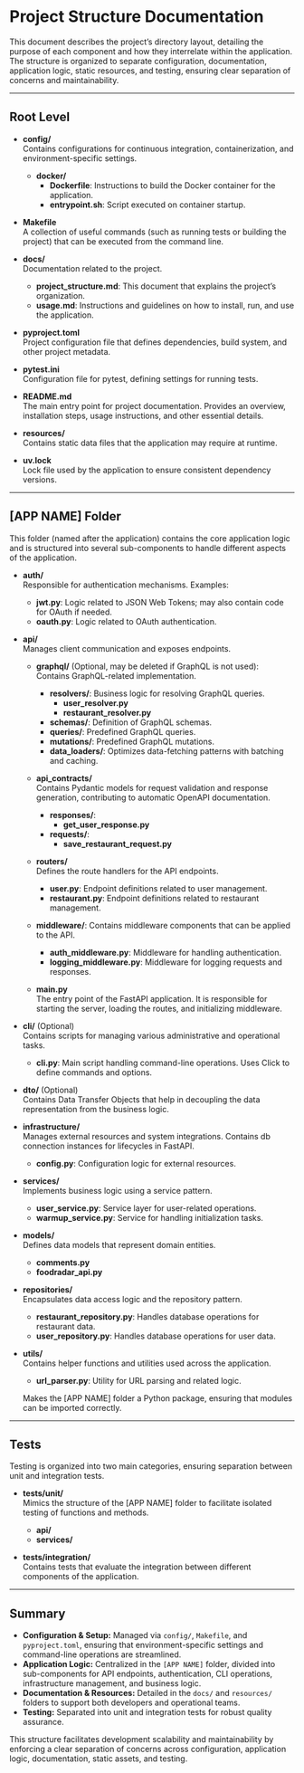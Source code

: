 # Project Structure Documentation

This document describes the project’s directory layout, detailing the purpose of each component and how they interrelate within the application. The structure is organized to separate configuration, documentation, application logic, static resources, and testing, ensuring clear separation of concerns and maintainability.

---

## Root Level

- **config/**  
  Contains configurations for continuous integration, containerization, and environment-specific settings.
  - **docker/**  
    - **Dockerfile**: Instructions to build the Docker container for the application.
    - **entrypoint.sh**: Script executed on container startup.

- **Makefile**  
  A collection of useful commands (such as running tests or building the project) that can be executed from the command line.

- **docs/**  
  Documentation related to the project.
  - **project_structure.md**: This document that explains the project’s organization.
  - **usage.md**: Instructions and guidelines on how to install, run, and use the application.

- **pyproject.toml**  
  Project configuration file that defines dependencies, build system, and other project metadata.

- **pytest.ini**  
  Configuration file for pytest, defining settings for running tests.

- **README.md**  
  The main entry point for project documentation. Provides an overview, installation steps, usage instructions, and other essential details.

- **resources/**  
  Contains static data files that the application may require at runtime.

- **uv.lock**  
  Lock file used by the application to ensure consistent dependency versions.

---

## [APP NAME] Folder

This folder (named after the application) contains the core application logic and is structured into several sub-components to handle different aspects of the application.

- **auth/**  
  Responsible for authentication mechanisms. Examples:
  - **jwt.py**: Logic related to JSON Web Tokens; may also contain code for OAuth if needed.
  - **oauth.py**: Logic related to OAuth authentication.

- **api/**  
  Manages client communication and exposes endpoints.
  - **graphql/** (Optional, may be deleted if GraphQL is not used):  
    Contains GraphQL-related implementation.
    - **resolvers/**: Business logic for resolving GraphQL queries.
      - **user_resolver.py**
      - **restaurant_resolver.py**
    - **schemas/**: Definition of GraphQL schemas.
    - **queries/**: Predefined GraphQL queries.
    - **mutations/**: Predefined GraphQL mutations.
    - **data_loaders/**: Optimizes data-fetching patterns with batching and caching.
  - **api_contracts/**  
    Contains Pydantic models for request validation and response generation, contributing to automatic OpenAPI documentation.
    - **responses/**:  
      - **get_user_response.py**
    - **requests/**:  
      - **save_restaurant_request.py**
  - **routers/**  
    Defines the route handlers for the API endpoints.
    - **user.py**: Endpoint definitions related to user management.
    - **restaurant.py**: Endpoint definitions related to restaurant management.
    
  - **middleware/**: 
    Contains middleware components that can be applied to the API.
    - **auth_middleware.py**: Middleware for handling authentication.
    - **logging_middleware.py**: Middleware for logging requests and responses.
  - **main.py**  
    The entry point of the FastAPI application. It is responsible for starting the server, loading the routes, and initializing middleware.

- **cli/** (Optional)  
  Contains scripts for managing various administrative and operational tasks.
  - **cli.py**: Main script handling command-line operations. Uses Click to define commands and options.  

- **dto/** (Optional)  
  Contains Data Transfer Objects that help in decoupling the data representation from the business logic.

- **infrastructure/**  
  Manages external resources and system integrations. Contains db connection instances for lifecycles in FastAPI.
  - **config.py**: Configuration logic for external resources.
  

- **services/**  
  Implements business logic using a service pattern.
  - **user_service.py**: Service layer for user-related operations.
  - **warmup_service.py**: Service for handling initialization tasks.
  

- **models/**  
  Defines data models that represent domain entities.
  - **comments.py**
  - **foodradar_api.py**
  

- **repositories/**  
  Encapsulates data access logic and the repository pattern.
  - **restaurant_repository.py**: Handles database operations for restaurant data.
  - **user_repository.py**: Handles database operations for user data.
  

- **utils/**  
  Contains helper functions and utilities used across the application.
  - **url_parser.py**: Utility for URL parsing and related logic.
  

  
  Makes the [APP NAME] folder a Python package, ensuring that modules can be imported correctly.

---

## Tests

Testing is organized into two main categories, ensuring separation between unit and integration tests.

- **tests/unit/**  
  Mimics the structure of the [APP NAME] folder to facilitate isolated testing of functions and methods.
  - **api/**  
  - **services/**  
    
- **tests/integration/**  
  Contains tests that evaluate the integration between different components of the application.
  

---

## Summary

- **Configuration & Setup:** Managed via `config/`, `Makefile`, and `pyproject.toml`, ensuring that environment-specific settings and command-line operations are streamlined.
- **Application Logic:** Centralized in the `[APP NAME]` folder, divided into sub-components for API endpoints, authentication, CLI operations, infrastructure management, and business logic.
- **Documentation & Resources:** Detailed in the `docs/` and `resources/` folders to support both developers and operational teams.
- **Testing:** Separated into unit and integration tests for robust quality assurance.

This structure facilitates development scalability and maintainability by enforcing a clear separation of concerns across configuration, application logic, documentation, static assets, and testing.